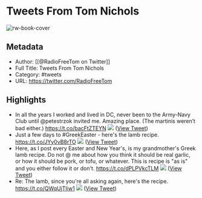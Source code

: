 # Tweets From Tom Nichols

![rw-book-cover](https://pbs.twimg.com/profile_images/1638926746257960960/SHEJHX-X.jpg)

## Metadata
- Author: [[@RadioFreeTom on Twitter]]
- Full Title: Tweets From Tom Nichols
- Category: #tweets
- URL: https://twitter.com/RadioFreeTom

## Highlights
- In all the years I worked and lived in DC, never been to the Army-Navy Club until @petestrzok invited me. Amazing place. (The martinis weren’t bad either.) https://t.co/bacFtZTEYN
  ![](https://pbs.twimg.com/media/FY2kpghXwAIL3yk.jpg) ([View Tweet](https://twitter.com/RadioFreeTom/status/1553078485891137536))
- Just a few days to #GreekEaster - here's the lamb recipe. https://t.co/JYy0vB8rTO
  ![](https://pbs.twimg.com/media/FQ-F87lXsAUWP9b.jpg) ([View Tweet](https://twitter.com/RadioFreeTom/status/1517578887697518595))
- Here, as I post every Easter and New Year's, is my grandmother's Greek lamb recipe. Do not @ me about how you think it should be real garlic, or how it should be pork, or tofu, or whatever. This is recipe is "as is" and you either follow it or don't. https://t.co/dPLPVkcTLM
  ![](https://pbs.twimg.com/media/EqbAXaBXAAAp6Jp.jpg) ([View Tweet](https://twitter.com/RadioFreeTom/status/1343973074140540942))
- Re: The lamb, since you're all asking again, here's the recipe. https://t.co/QWqUjTIiw1
  ![](https://pbs.twimg.com/media/FfzXrwhWIAcJnHX.jpg) ([View Tweet](https://twitter.com/RadioFreeTom/status/1584378322355556352))
